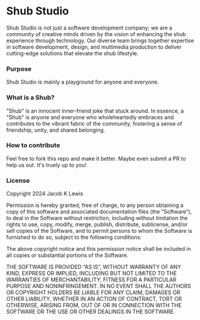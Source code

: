 # Shub Studio

Shub Studio is not just a software development company; we are a community of creative minds driven by the vision of enhancing the shub experience through technology. Our diverse team brings together expertise in software development, design, and multimedia production to deliver cutting-edge solutions that elevate the shub lifestyle.

### Purpose

Shub Studio is mainly a playground for anyone and everyone.

### What is a Shub?

"Shub" is an innocent inner-friend joke that stuck around.
In essence, a "Shub" is anyone and everyone who wholeheartedly embraces and contributes to the vibrant fabric of the community, fostering a sense of friendship, unity, and shared belonging.

### How to contribute

Feel free to fork this repo and make it better. Maybe even submit a PR to help us out. It's truely up to you!

### License

Copyright 2024 Jacob K Lewis

Permission is hereby granted, free of charge, to any person obtaining a copy of this software and associated documentation files (the “Software”), to deal in the Software without restriction, including without limitation the rights to use, copy, modify, merge, publish, distribute, sublicense, and/or sell copies of the Software, and to permit persons to whom the Software is furnished to do so, subject to the following conditions:

The above copyright notice and this permission notice shall be included in all copies or substantial portions of the Software.

THE SOFTWARE IS PROVIDED “AS IS”, WITHOUT WARRANTY OF ANY KIND, EXPRESS OR IMPLIED, INCLUDING BUT NOT LIMITED TO THE WARRANTIES OF MERCHANTABILITY, FITNESS FOR A PARTICULAR PURPOSE AND NONINFRINGEMENT. IN NO EVENT SHALL THE AUTHORS OR COPYRIGHT HOLDERS BE LIABLE FOR ANY CLAIM, DAMAGES OR OTHER LIABILITY, WHETHER IN AN ACTION OF CONTRACT, TORT OR OTHERWISE, ARISING FROM, OUT OF OR IN CONNECTION WITH THE SOFTWARE OR THE USE OR OTHER DEALINGS IN THE SOFTWARE.
